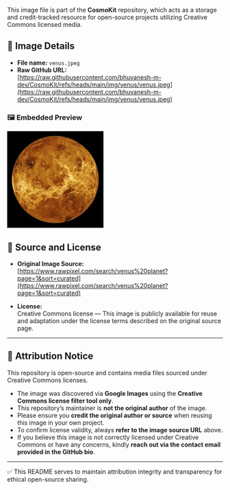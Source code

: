 This image file is part of the **CosmoKit** repository, which acts as a storage and credit-tracked resource for open-source projects utilizing Creative Commons licensed media.

## 📄 Image Details

- **File name:** `venus.jpeg`
- **Raw GitHub URL:**  
  [https://raw.githubusercontent.com/bhuvanesh-m-dev/CosmoKit/refs/heads/main/img/venus/venus.jpeg](https://raw.githubusercontent.com/bhuvanesh-m-dev/CosmoKit/refs/heads/main/img/venus/venus.jpeg)

### 🖼️ Embedded Preview

![sun image](https://raw.githubusercontent.com/bhuvanesh-m-dev/CosmoKit/refs/heads/main/img/venus/venus.jpeg)

## 🔗 Source and License

- **Original Image Source:**  
  [https://www.rawpixel.com/search/venus%20planet?page=1&sort=curated](https://www.rawpixel.com/search/venus%20planet?page=1&sort=curated)
  
- **License:**  
  Creative Commons license — This image is publicly available for reuse and adaptation under the license terms described on the original source page.

---

## 📢 Attribution Notice

This repository is open-source and contains media files sourced under Creative Commons licenses.

- The image was discovered via **Google Images** using the **Creative Commons license filter tool only**.
- This repository’s maintainer is **not the original author** of the image.
- Please ensure you **credit the original author or source** when reusing this image in your own project.
- To confirm license validity, always **refer to the image source URL** above.
- If you believe this image is not correctly licensed under Creative Commons or have any concerns, kindly **reach out via the contact email provided in the GitHub bio**.

---

✅ This README serves to maintain attribution integrity and transparency for ethical open-source sharing.
